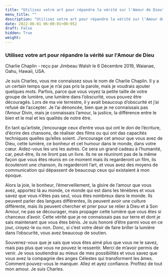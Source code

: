 ```yaml
---
title: "Utilisez votre art pour répandre la vérité sur l'Amour de Dieu"
menu_title: ""
description: "Utilisez votre art pour répandre la vérité sur l'Amour de Dieu"
date: 2022-06-01 06:00:01+00:952
draft: False
hidden: True
weight:
---
```

### Utilisez votre art pour répandre la vérité sur l'Amour de Dieu

Charlie Chaplin - reçu par Jimbeau Walsh le 6 Décembre 2019, Waianae, Oahu, Hawaii, USA.

Je suis Charles, vous me connaissez sous le nom de Charlie Chaplin. Il y a un certain temps que je n’ai pas pris la parole, mais je voudrais ajouter quelques mots. Parfois, parce que vous voyez la petite taille de votre groupe de lumière, une lumière dans l’obscurité, vous pouvez être découragés. Lors de ma vie terrestre, il y avait beaucoup d’obscurité et j’ai refusé de l’accepter. Je l’ai dénoncée, bien que je ne connaissais pas l’Amour Divin, mais je connaissais l’amour, la justice, la différence entre le bien et le mal et les qualités de notre être.

En tant qu’artiste, j’encourage ceux d’entre vous qui ont le don de l’écriture, d‘écrire des chansons, de réaliser des films ou qui ont das capacités techniques quelles qu’elles soient. J’encourage cet amour que vous avez de Dieu, cette lumière, ce bonheur et cet humour dans le monde, dans votre cœur. Aidez-vous les uns les autres. Ce sera un grand cadeau à l’humanité, car, peut-être, ils ne liront pas un livre. Ils ne se réuniront pas de la même façon que vous êtes réunis en ce moment mais ils regarderont un film, ils écouteront une chanson, ils regarderont l’art, et vous avez des moyens de communication qui dépassent de beaucoup ceux qui existaient à mon époque.

Alors la joie, le bonheur, l’émerveillement, la gloire de l’amour que vous avez, apportez là au monde, ce monde qui est dans les ténèbres et vous savez que vous n’êtes pas seul, vous êtes nombreux dans le monde. Ils peuvent parler des langues différentes, ils peuvent avoir une culture différente, mais ils peuvent chercher et prier pour se relier à Dieu et à Son Amour, ne pas se décourager, mais propager cette lumière que vous êtes si chanceux d’avoir. Cette vérité que je ne connaissais pas sur terre et dont je sais maintenant que vous êtes bénis. Je suis honoré d’être parmi vous en ce jour, croyez-le ou non. Donc, si c’est votre désir de faire briller la lumière dans l’obscurité, vous avez beaucoup de soutien.

Souvenez-vous que je sais que vous êtes aimé plus que vous ne le savez, mais pas plus que vous ne pouvez le ressentir. Merci de m’avoir permis de venir. Je vous soutiendrai au mieux de mes possibilités et vous savez que vous avez la compagnie des anges Célestes qui transforment les âmes. Comment pouvez-vous le manquer. Allez et ayez confiance. Profitez de tout mon amour. Je suis Charles.
